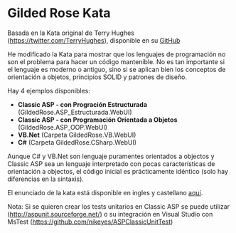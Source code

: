 Gilded Rose Kata
==============
Basada en la Kata original de Terry Hughes (https://twitter.com/TerryHughes), disponible en su [GitHub](https://github.com/NotMyself/GildedRose)

He modificado la Kata para mostrar que los lenguajes de programación no son el problema para hacer un código mantenible.
No es tan importante si el lenguaje es moderno o antiguo, sino si se aplican bien los conceptos de orientación a objetos, principios SOLID y patrones de diseño.

Hay 4 ejemplos disponibles:
- **Classic ASP - con Progración Estructurada** (GildedRose.ASP_Estructurada.WebUI)
- **Classic ASP - con Programación Orientada a Objetos** (GildedRose.ASP_OOP.WebUI)
- **VB.Net** (Carpeta GildedRose.VB.WebUI)
- **C#** (Carpeta GildedRose.CSharp.WebUI)

Aunque C# y VB.Net son lenguaje puramentes orientados a objectos y Classic ASP sea un lenguaje interpretado con pocas características de orientación a objectos, el código inicial es prácticamente idéntico (solo hay diferencias en la sintaxis).

El enunciado de la kata está disponible en ingles y castellano [aquí](https://github.com/nikeyes/GildedRoseKata/tree/master/GildedRoseKata/Enunciado).

Nota: Si se quieren crear los tests unitarios en Classic ASP se puede utilizar (http://aspunit.sourceforge.net/) o su integración en Visual Studio con MsTest (https://github.com/nikeyes/ASPClassicUnitTest)
